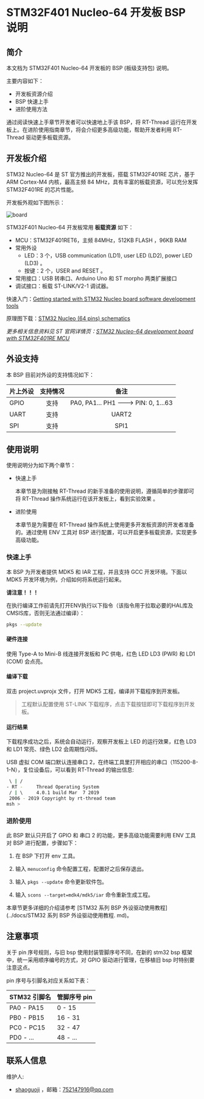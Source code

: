 # STM32F401 Nucleo-64 开发板 BSP 说明

## 简介

本文档为 STM32F401 Nucleo-64 开发板的 BSP (板级支持包) 说明。

主要内容如下：

- 开发板资源介绍
- BSP 快速上手
- 进阶使用方法

通过阅读快速上手章节开发者可以快速地上手该 BSP，将 RT-Thread 运行在开发板上。在进阶使用指南章节，将会介绍更多高级功能，帮助开发者利用 RT-Thread 驱动更多板载资源。

## 开发板介绍

STM32 Nucleo-64 是 ST 官方推出的开发板，搭载 STM32F401RE 芯片，基于 ARM Cortex-M4 内核，最高主频 84 MHz，具有丰富的板载资源，可以充分发挥 STM32F401RE 的芯片性能。

开发板外观如下图所示：

![board](figures/board.jpg)

STM32F401 Nucleo-64 开发板常用 **板载资源** 如下：

- MCU：STM32F401RET6，主频 84MHz，512KB FLASH ，96KB RAM
- 常用外设
  - LED：3 个，USB communication (LD1), user LED (LD2), power LED (LD3) 。
  - 按键：2 个，USER and RESET 。
- 常用接口：USB 转串口、Arduino Uno 和 ST morpho 两类扩展接口
- 调试接口：板载 ST-LINK/V2-1 调试器。

快速入门：[Getting started with STM32 Nucleo board software development tools](https://www.st.com/resource/en/user_manual/dm00105928.pdf)

原理图下载：[STM32 Nucleo (64 pins) schematics](https://www.st.com/resource/en/schematic_pack/nucleo_64pins_sch.zip)

*更多相关信息资料见 ST 官网详情页：[STM32 Nucleo-64 development board with STM32F401RE MCU](https://www.st.com/zh/evaluation-tools/nucleo-f401re.html)*

## 外设支持

本 BSP 目前对外设的支持情况如下：

| **片上外设**   | **支持情况** |               **备注**                 |
| :------------ | :----------: | :-----------------------------------: |
| GPIO          |     支持     | PA0, PA1... PH1 ---> PIN: 0, 1...63    |
| UART          |     支持     |              UART2                     |
| SPI           |     支持     |              SPI1                      |

## 使用说明

使用说明分为如下两个章节：

- 快速上手

    本章节是为刚接触 RT-Thread 的新手准备的使用说明，遵循简单的步骤即可将 RT-Thread 操作系统运行在该开发板上，看到实验效果 。

- 进阶使用

    本章节是为需要在 RT-Thread 操作系统上使用更多开发板资源的开发者准备的。通过使用 ENV 工具对 BSP 进行配置，可以开启更多板载资源，实现更多高级功能。


### 快速上手

本 BSP 为开发者提供 MDK5 和 IAR 工程，并且支持 GCC 开发环境。下面以 MDK5 开发环境为例，介绍如何将系统运行起来。

**请注意！！！**

在执行编译工作前请先打开ENV执行以下指令（该指令用于拉取必要的HAL库及CMSIS库，否则无法通过编译）：

```bash
pkgs --update
```

#### 硬件连接

使用 Type-A to Mini-B 线连接开发板和 PC 供电，红色 LED LD3 (PWR) 和 LD1 (COM) 会点亮。

#### 编译下载

双击 project.uvprojx 文件，打开 MDK5 工程，编译并下载程序到开发板。

> 工程默认配置使用 ST-LINK 下载程序，点击下载按钮即可下载程序到开发板。

#### 运行结果

下载程序成功之后，系统会自动运行，观察开发板上 LED 的运行效果，红色 LD3 和 LD1 常亮、绿色 LD2 会周期性闪烁。

USB 虚拟 COM 端口默认连接串口 2，在终端工具里打开相应的串口（115200-8-1-N），复位设备后，可以看到 RT-Thread 的输出信息:

```bash
 \ | /
- RT -     Thread Operating System
 / | \     4.0.1 build Mar  7 2019
 2006 - 2019 Copyright by rt-thread team
msh >
```
### 进阶使用

此 BSP 默认只开启了 GPIO 和 串口 2 的功能，更多高级功能需要利用 ENV 工具对 BSP 进行配置，步骤如下：

1. 在 BSP 下打开 env 工具。

2. 输入 `menuconfig` 命令配置工程，配置好之后保存退出。

3. 输入 `pkgs --update` 命令更新软件包。

4. 输入 `scons --target=mdk4/mdk5/iar` 命令重新生成工程。

本章节更多详细的介绍请参考 [STM32 系列 BSP 外设驱动使用教程](../docs/STM32 系列 BSP 外设驱动使用教程. md)。

## 注意事项

关于 pin 序号规则，与旧 bsp 使用封装管脚序号不同，在新的 stm32 bsp 框架中，统一采用顺序编号的方式，对 GPIO 驱动进行管理，在移植旧 bsp 时特别要注意这点。

pin 序号与引脚名对应关系如下表：

| STM32 引脚名  | 管脚序号 pin |
|--------------|--------------|
| PA0 - PA15   | 0 - 15       | 
| PB0 - PB15   | 16 - 31      | 
| PC0 - PC15   | 32 - 47      |
| PD0 - ...    | 48 - ...     |  

## 联系人信息

维护人:

- [shaoguoji](https://github.com/shaoguoji) ，邮箱：<752147916@qq.com>